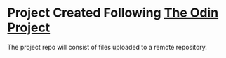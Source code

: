 # Project Created Following [The Odin Project](https://www.theodinproject.com/lessons/foundations-git-basics)

The project repo will consist of files uploaded to a remote repository.